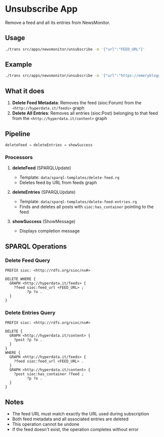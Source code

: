 # Unsubscribe App

Remove a feed and all its entries from NewsMonitor.

## Usage

```bash
./trans src/apps/newsmonitor/unsubscribe -m '{"url":"FEED_URL"}'
```

## Example

```bash
./trans src/apps/newsmonitor/unsubscribe -m '{"url":"https://emeryblogger.wordpress.com/feed"}'
```

## What it does

1. **Delete Feed Metadata**: Removes the feed (sioc:Forum) from the `<http://hyperdata.it/feeds>` graph
2. **Delete All Entries**: Removes all entries (sioc:Post) belonging to that feed from the `<http://hyperdata.it/content>` graph

## Pipeline

```
deleteFeed → deleteEntries → showSuccess
```

### Processors

1. **deleteFeed** (SPARQLUpdate)
   - Template: `data/sparql-templates/delete-feed.rq`
   - Deletes feed by URL from feeds graph

2. **deleteEntries** (SPARQLUpdate)
   - Template: `data/sparql-templates/delete-feed-entries.rq`
   - Finds and deletes all posts with `sioc:has_container` pointing to the feed

3. **showSuccess** (ShowMessage)
   - Displays completion message

## SPARQL Operations

### Delete Feed Query

```sparql
PREFIX sioc: <http://rdfs.org/sioc/ns#>

DELETE WHERE {
  GRAPH <http://hyperdata.it/feeds> {
    ?feed sioc:feed_url <FEED_URL> ;
          ?p ?o .
  }
}
```

### Delete Entries Query

```sparql
PREFIX sioc: <http://rdfs.org/sioc/ns#>

DELETE {
  GRAPH <http://hyperdata.it/content> {
    ?post ?p ?o .
  }
}
WHERE {
  GRAPH <http://hyperdata.it/feeds> {
    ?feed sioc:feed_url <FEED_URL> .
  }
  GRAPH <http://hyperdata.it/content> {
    ?post sioc:has_container ?feed ;
          ?p ?o .
  }
}
```

## Notes

- The feed URL must match exactly the URL used during subscription
- Both feed metadata and all associated entries are deleted
- This operation cannot be undone
- If the feed doesn't exist, the operation completes without error
